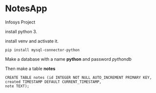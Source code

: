 # NotesApp
Infosys Project

install python 3.

install venv and activate it.

`pip install mysql-connector-python`

Make a database with a name **python** and password *pythondb*

Then make a table **notes**

```
CREATE TABLE notes (id INTEGER NOT NULL AUTO_INCREMENT PRIMARY KEY,
created TIMESTAMP DEFAULT CURRENT_TIMESTAMP,
note TEXT);
```



